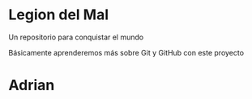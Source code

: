 # Legion del Mal
Un repositorio para conquistar el mundo

Básicamente aprenderemos más sobre Git y GitHub con este proyecto


# Adrian
